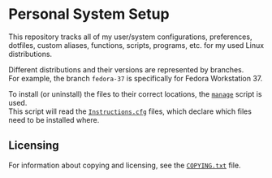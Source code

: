 <!--
  Copyright (c) 2023 Michael Federczuk
  SPDX-License-Identifier: CC-BY-SA-4.0
-->

# Personal System Setup #

This repository tracks all of my user/system configurations, preferences, dotfiles, custom aliases, functions, scripts,
programs, etc. for my used Linux distributions.

Different distributions and their versions are represented by branches.  
For example, the branch `fedora-37` is specifically for Fedora Workstation 37.

To install (or uninstall) the files to their correct locations, the [`manage`](manage) script is used.  
This script will read the [`Instructions.cfg`](Instructions.cfg) files, which declare which files need to be installed
where.

## Licensing ##

For information about copying and licensing, see the [`COPYING.txt`](COPYING.txt) file.
